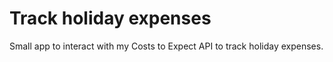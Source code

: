 # Track holiday expenses

Small app to interact with my Costs to Expect API to track holiday expenses.
